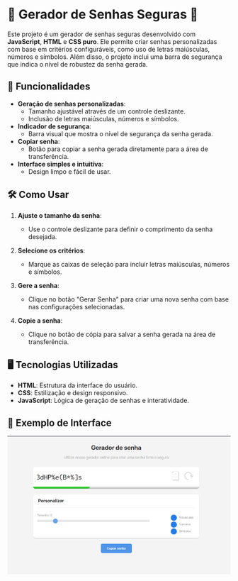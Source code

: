 # 🎒 Gerador de Senhas Seguras 🔐

Este projeto é um gerador de senhas seguras desenvolvido com **JavaScript**, **HTML** e **CSS puro**. Ele permite criar senhas personalizadas com base em critérios configuráveis, como uso de letras maiúsculas, números e símbolos. Além disso, o projeto inclui uma barra de segurança que indica o nível de robustez da senha gerada.

## 🚀 Funcionalidades

- **Geração de senhas personalizadas**:
  - Tamanho ajustável através de um controle deslizante.
  - Inclusão de letras maiúsculas, números e símbolos.
- **Indicador de segurança**:
  - Barra visual que mostra o nível de segurança da senha gerada.
- **Copiar senha**:
  - Botão para copiar a senha gerada diretamente para a área de transferência.
- **Interface simples e intuitiva**:
  - Design limpo e fácil de usar.

## 🛠️ Como Usar

1. **Ajuste o tamanho da senha**:
   - Use o controle deslizante para definir o comprimento da senha desejada.

2. **Selecione os critérios**:
   - Marque as caixas de seleção para incluir letras maiúsculas, números e símbolos.

3. **Gere a senha**:
   - Clique no botão "Gerar Senha" para criar uma nova senha com base nas configurações selecionadas.

4. **Copie a senha**:
   - Clique no botão de cópia para salvar a senha gerada na área de transferência.

## 🖥️ Tecnologias Utilizadas

- **HTML**: Estrutura da interface do usuário.
- **CSS**: Estilização e design responsivo.
- **JavaScript**: Lógica de geração de senhas e interatividade.

## 🎨 Exemplo de Interface

![Exemplo de Interface](./assets/interface.png)
